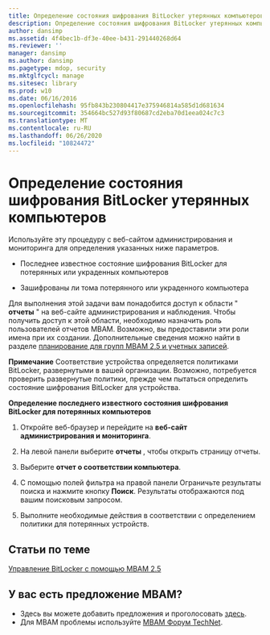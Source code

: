 ```yaml
---
title: Определение состояния шифрования BitLocker утерянных компьютеров
description: Определение состояния шифрования BitLocker утерянных компьютеров
author: dansimp
ms.assetid: 4f4bec1b-df3e-40ee-b431-291440268d64
ms.reviewer: ''
manager: dansimp
ms.author: dansimp
ms.pagetype: mdop, security
ms.mktglfcycl: manage
ms.sitesec: library
ms.prod: w10
ms.date: 06/16/2016
ms.openlocfilehash: 95fb843b230804417e375946814a585d1d681634
ms.sourcegitcommit: 354664bc527d93f80687cd2eba70d1eea024c7c3
ms.translationtype: MT
ms.contentlocale: ru-RU
ms.lasthandoff: 06/26/2020
ms.locfileid: "10824472"
---
```

# Определение состояния шифрования BitLocker утерянных компьютеров


Используйте эту процедуру с веб-сайтом администрирования и мониторинга для определения указанных ниже параметров.

-   Последнее известное состояние шифрования BitLocker для потерянных или украденных компьютеров

-   Зашифрованы ли тома потерянного или украденного компьютера

Для выполнения этой задачи вам понадобится доступ к области " **отчеты** " на веб-сайте администрирования и наблюдения. Чтобы получить доступ к этой области, необходимо назначить роль пользователей отчетов MBAM. Возможно, вы предоставили эти роли имена при их создании. Дополнительные сведения можно найти в разделе [планирование для групп MBAM 2,5 и учетных записей](planning-for-mbam-25-groups-and-accounts.md#bkmk-helpdesk-roles).

**Примечание**  Соответствие устройства определяется политиками BitLocker, развернутыми в вашей организации. Возможно, потребуется проверить развернутые политики, прежде чем пытаться определить состояние шифрования BitLocker для устройства.

 

**Определение последнего известного состояния шифрования BitLocker для потерянных компьютеров**

1.  Откройте веб-браузер и перейдите на **веб-сайт администрирования и мониторинга**.

2.  На левой панели выберите **отчеты** , чтобы открыть страницу отчеты.

3.  Выберите **отчет о соответствии компьютера**.

4.  С помощью полей фильтра на правой панели Ограничьте результаты поиска и нажмите кнопку **Поиск**. Результаты отображаются под вашим поисковым запросом.

5.  Выполните необходимые действия в соответствии с определением политики для потерянных устройств.



## Статьи по теме


[Управление BitLocker с помощью MBAM 2.5](performing-bitlocker-management-with-mbam-25.md)

 
## У вас есть предложение MBAM?
- Здесь вы можете добавить предложения и проголосовать [здесь](http://mbam.uservoice.com/forums/268571-microsoft-bitlocker-administration-and-monitoring). 
- Для MBAM проблемы используйте [MBAM Форум TechNet](https://social.technet.microsoft.com/Forums/home?forum=mdopmbam).
 






